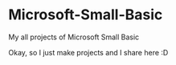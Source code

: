 # Microsoft-Small-Basic
My all projects of Microsoft Small Basic

Okay, so I just make projects and I share here :D
